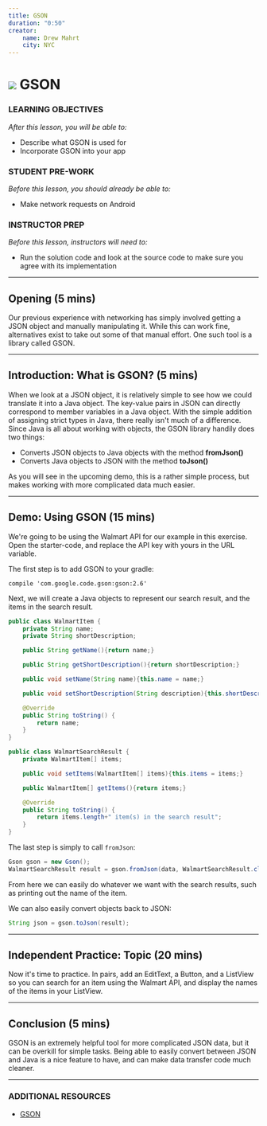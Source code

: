 ```yaml
---
title: GSON
duration: "0:50"
creator:
    name: Drew Mahrt
    city: NYC
---
```

# ![](https://ga-dash.s3.amazonaws.com/production/assets/logo-9f88ae6c9c3871690e33280fcf557f33.png) GSON

### LEARNING OBJECTIVES
*After this lesson, you will be able to:*
- Describe what GSON is used for
- Incorporate GSON into your app

### STUDENT PRE-WORK
*Before this lesson, you should already be able to:*
- Make network requests on Android

### INSTRUCTOR PREP
*Before this lesson, instructors will need to:*
- Run the solution code and look at the source code to make sure you agree with its implementation

---
<a name="opening"></a>
## Opening (5 mins)

Our previous experience with networking has simply involved getting a JSON object and manually manipulating it. While this can work fine, alternatives exist to take out some of that manual effort. One such tool is a library called GSON.

***

<a name="introduction"></a>
## Introduction: What is GSON? (5 mins)

When we look at a JSON object, it is relatively simple to see how we could translate it into a Java object. The key-value pairs in JSON can directly correspond to member variables in a Java object. With the simple addition of assigning strict types in Java, there really isn't much of a difference. Since Java is all about working with objects, the GSON library handily does two things:

- Converts JSON objects to Java objects with the method **fromJson()**
- Converts Java objects to JSON with the method **toJson()**

As you will see in the upcoming demo, this is a rather simple process, but makes working with more complicated data much easier.


***

<a name="demo"></a>
## Demo: Using GSON (15 mins)


We're going to be using the Walmart API for our example in this exercise. Open the starter-code, and replace the API key with yours in the URL variable.

The first step is to add GSON to your gradle:

```
compile 'com.google.code.gson:gson:2.6'
```

Next, we will create a Java objects to represent our search result, and the items in the search result.

```java
public class WalmartItem {
    private String name;
    private String shortDescription;

    public String getName(){return name;}

    public String getShortDescription(){return shortDescription;}

    public void setName(String name){this.name = name;}

    public void setShortDescription(String description){this.shortDescription = description;}

    @Override
    public String toString() {
        return name;
    }
}
```

```java
public class WalmartSearchResult {
    private WalmartItem[] items;

    public void setItems(WalmartItem[] items){this.items = items;}

    public WalmartItem[] getItems(){return items;}

    @Override
    public String toString() {
        return items.length+" item(s) in the search result";
    }
}
```

The last step is simply to call `fromJson`:

```java
Gson gson = new Gson();
WalmartSearchResult result = gson.fromJson(data, WalmartSearchResult.class);
```

From here we can easily do whatever we want with the search results, such as printing out the name of the item.

We can also easily convert objects back to JSON:

```java
String json = gson.toJson(result);
```

***

<a name="ind-practice"></a>
## Independent Practice: Topic (20 mins)

Now it's time to practice. In pairs, add an EditText, a Button, and a ListView so you can search for an item using the Walmart API, and display the names of the items in your ListView.


***

<a name="conclusion"></a>
## Conclusion (5 mins)

GSON is an extremely helpful tool for more complicated JSON data, but it can be overkill for simple tasks. Being able to easily convert between JSON and Java is a nice feature to have, and can make data transfer code much cleaner.

***

### ADDITIONAL RESOURCES
- [GSON](https://github.com/google/gson)
